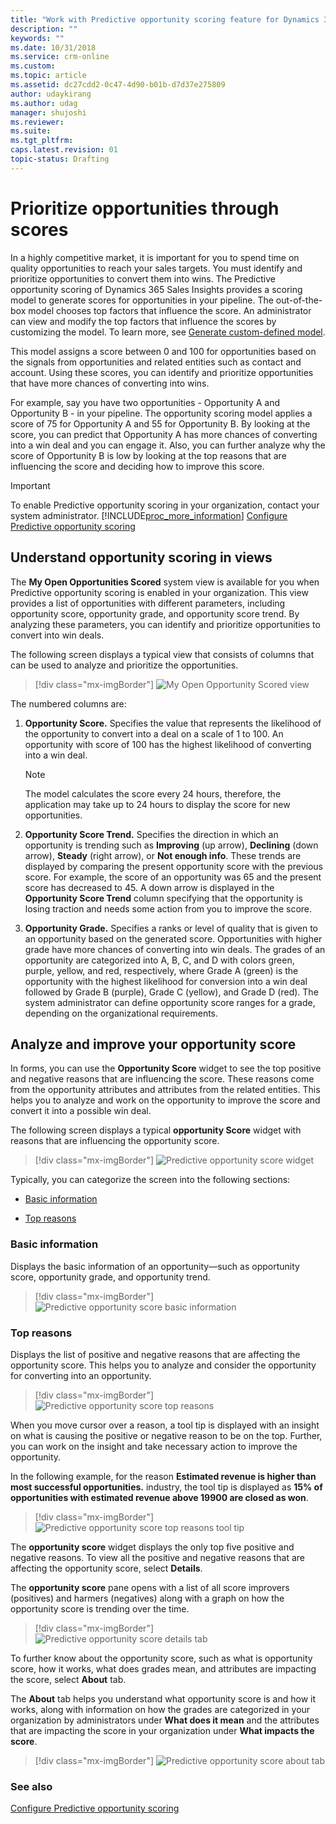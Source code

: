 ```yaml
---
title: "Work with Predictive opportunity scoring feature for Dynamics 365 Sales  | MicrosoftDocs"
description: ""
keywords: ""
ms.date: 10/31/2018
ms.service: crm-online
ms.custom: 
ms.topic: article
ms.assetid: dc27cdd2-0c47-4d90-b01b-d7d37e275809
author: udaykirang
ms.author: udag
manager: shujoshi
ms.reviewer: 
ms.suite: 
ms.tgt_pltfrm: 
caps.latest.revision: 01
topic-status: Drafting
---
```


# Prioritize opportunities through scores

In a highly competitive market, it is important for you to spend time on quality opportunities to reach your sales targets. You must identify and prioritize opportunities to convert them into wins. The Predictive opportunity scoring of Dynamics 365 Sales Insights provides a scoring model to generate scores for opportunities in your pipeline. The out-of-the-box model chooses top factors that influence the score. An administrator can view and modify the top factors that influence the scores by customizing the model. To learn more, see [Generate custom-defined model](configure-predictive-opportunity-scoring.md#generate-custom-defined-model).

This model assigns a score between 0 and 100 for opportunities based on the signals from opportunities and related entities such as contact and account. Using these scores, you can identify and prioritize opportunities that have more chances of converting into wins. 

For example, say you have two opportunities - Opportunity A and Opportunity B - in your pipeline. The opportunity scoring model applies a score of 75 for Opportunity A and 55 for Opportunity B. By looking at the score, you can predict that Opportunity A has more chances of converting into a win deal and you can engage it. Also, you can further analyze why the score of Opportunity B is low by looking at the top reasons that are influencing the score and deciding how to improve this score.

> [!IMPORTANT]
> To enable Predictive opportunity scoring in your organization, contact your system administrator.
> [!INCLUDE[proc_more_information](../includes/proc-more-information.md)] [Configure Predictive opportunity scoring](configure-predictive-opportunity-scoring.md)

## Understand opportunity scoring in views

The **My Open Opportunities Scored** system view is available for you when Predictive opportunity scoring is enabled in your organization. This view provides a list of opportunities with different parameters, including opportunity score, opportunity grade, and opportunity score trend. By analyzing these parameters, you can identify and prioritize opportunities to convert into win deals.

The following screen displays a typical view that consists of columns that can be used to analyze and prioritize the opportunities.

> [!div class="mx-imgBorder"]
> ![My Open Opportunity Scored view](media/my-open-opportunity-score-view.png "My Open Opportunity Scored view")

The numbered columns are:

1. **Opportunity Score.** Specifies the value that represents the likelihood of the opportunity to convert into a deal on a scale of 1 to 100. An opportunity with score of 100 has the highest likelihood of converting into a win deal.

    >[!NOTE]
    >The model calculates the score every 24 hours, therefore, the application may take up to 24 hours to display the score for new opportunities.

1. **Opportunity Score Trend.** Specifies the direction in which an opportunity is trending such as **Improving** (up arrow), **Declining** (down arrow), **Steady** (right arrow), or **Not enough info**. These trends are displayed by comparing the present opportunity score with the previous score. For example, the score of an opportunity was 65 and the present score has decreased to 45. A down arrow is displayed in the **Opportunity Score Trend** column specifying that the opportunity is losing traction and needs some action from you to improve the score.

1. **Opportunity Grade.** Specifies a ranks or level of quality that is given to an opportunity based on the generated score. Opportunities with higher grade have more chances of converting into win deals. The grades of an opportunity are categorized into A, B, C, and D with colors green, purple, yellow, and red, respectively, where Grade A (green) is the opportunity with the highest likelihood for conversion into a win deal followed by Grade B (purple), Grade C (yellow), and Grade D (red). The system administrator can define opportunity score ranges for a grade, depending on the organizational requirements. 

## Analyze and improve your opportunity score

In forms, you can use the **Opportunity Score** widget to see the top positive and negative reasons that are influencing the score. These reasons come from the opportunity attributes and attributes from the related entities. This helps you to analyze and work on the opportunity to improve the score and convert it into a possible win deal.

The following screen displays a typical **opportunity Score** widget with reasons that are influencing the opportunity score.

> [!div class="mx-imgBorder"]
> ![Predictive opportunity score widget](media/predictive-opportunity-scoring-widget.png "Predictive opportunity score widget")

Typically, you can categorize the screen into the following sections:

-	[Basic information](#basic-information)

-	[Top reasons](#top-reasons)

### Basic information

Displays the basic information of an opportunity—such as opportunity score, opportunity grade, and opportunity trend.

> [!div class="mx-imgBorder"]
> ![Predictive opportunity score basic information](media/predictive-lead-scoring-widget-basic-information.png "Predictive opportunity score basic information")

### Top reasons

Displays the list of positive and negative reasons that are affecting the opportunity score. This helps you to analyze and consider the opportunity for converting into an opportunity. 

> [!div class="mx-imgBorder"]
> ![Predictive opportunity score top reasons](media/predictive-opportunity-scoring-widget-top-reasons.png "Predictive opportunity score top reasons")

When you move cursor over a reason, a tool tip is displayed with an insight on what is causing the positive or negative reason to be on the top. Further, you can work on the insight and take necessary action to improve the opportunity.

In the following example, for the reason **Estimated revenue is higher than most successful opportunities.** industry, the tool tip is displayed as **15% of opportunities with estimated revenue above 19900 are closed as won**. 

> [!div class="mx-imgBorder"]
> ![Predictive opportunity score top reasons tool tip](media/predictive-opportunity-scoring-widget-top-reasons-tool-tip.png "Predictive opportunity score top reasons tool tip")

The **opportunity score** widget displays the only top five positive and negative reasons. To view all the positive and negative reasons that are affecting the opportunity score, select **Details**. 

The **opportunity score** pane opens with a list of all score improvers (positives) and harmers (negatives) along with a graph on how the opportunity score is trending over the time.

> [!div class="mx-imgBorder"]
> ![Predictive opportunity score details tab](media/predictive-opportunity-scoring-widget-top-reasons-details-tab.png "Predictive opportunity score details tab")

To further know about the opportunity score, such as what is opportunity score, how it works, what does grades mean, and attributes are impacting the score, select **About** tab. 

The **About** tab helps you understand what opportunity score is and how it works, along with information on how the grades are categorized in your organization by administrators under **What does it mean** and the attributes that are impacting the score in your organization under **What impacts the score**.

> [!div class="mx-imgBorder"]
> ![Predictive opportunity score about tab](media/predictive-opportunity-scoring-widget-top-reasons-about-tab.png "Predictive opportunity score about tab")

### See also

[Configure Predictive opportunity scoring](configure-predictive-opportunity-scoring.md)
